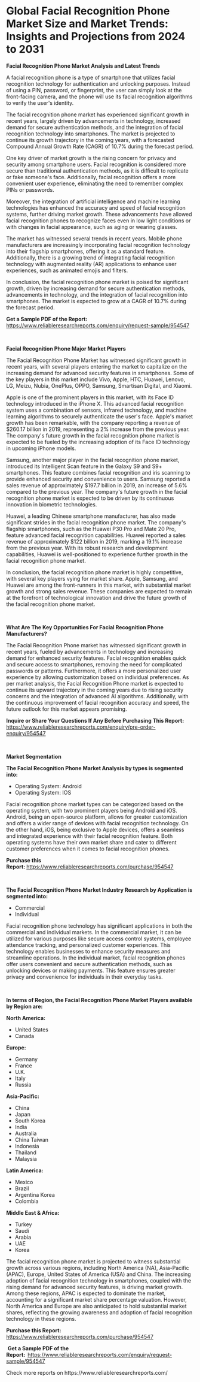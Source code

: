 <p><h1>Global Facial Recognition Phone Market Size and Market Trends: Insights and Projections from 2024 to 2031</h1></p><p><strong>Facial Recognition Phone Market Analysis and Latest Trends</strong></p>
<p><p>A facial recognition phone is a type of smartphone that utilizes facial recognition technology for authentication and unlocking purposes. Instead of using a PIN, password, or fingerprint, the user can simply look at the front-facing camera, and the phone will use its facial recognition algorithms to verify the user's identity.</p><p>The facial recognition phone market has experienced significant growth in recent years, largely driven by advancements in technology, increased demand for secure authentication methods, and the integration of facial recognition technology into smartphones. The market is projected to continue its growth trajectory in the coming years, with a forecasted Compound Annual Growth Rate (CAGR) of 10.7% during the forecast period.</p><p>One key driver of market growth is the rising concern for privacy and security among smartphone users. Facial recognition is considered more secure than traditional authentication methods, as it is difficult to replicate or fake someone's face. Additionally, facial recognition offers a more convenient user experience, eliminating the need to remember complex PINs or passwords.</p><p>Moreover, the integration of artificial intelligence and machine learning technologies has enhanced the accuracy and speed of facial recognition systems, further driving market growth. These advancements have allowed facial recognition phones to recognize faces even in low light conditions or with changes in facial appearance, such as aging or wearing glasses.</p><p>The market has witnessed several trends in recent years. Mobile phone manufacturers are increasingly incorporating facial recognition technology into their flagship smartphones, offering it as a standard feature. Additionally, there is a growing trend of integrating facial recognition technology with augmented reality (AR) applications to enhance user experiences, such as animated emojis and filters.</p><p>In conclusion, the facial recognition phone market is poised for significant growth, driven by increasing demand for secure authentication methods, advancements in technology, and the integration of facial recognition into smartphones. The market is expected to grow at a CAGR of 10.7% during the forecast period.</p></p>
<p><strong>Get a Sample PDF of the Report:&nbsp;</strong> <a href="https://www.reliableresearchreports.com/enquiry/request-sample/954547">https://www.reliableresearchreports.com/enquiry/request-sample/954547</a></p>
<p>&nbsp;</p>
<p><strong>Facial Recognition Phone Major Market Players</strong></p>
<p><p>The Facial Recognition Phone Market has witnessed significant growth in recent years, with several players entering the market to capitalize on the increasing demand for advanced security features in smartphones. Some of the key players in this market include Vivo, Apple, HTC, Huawei, Lenovo, LG, Meizu, Nubia, OnePlus, OPPO, Samsung, Smartisan Digital, and Xiaomi.</p><p>Apple is one of the prominent players in this market, with its Face ID technology introduced in the iPhone X. This advanced facial recognition system uses a combination of sensors, infrared technology, and machine learning algorithms to securely authenticate the user's face. Apple's market growth has been remarkable, with the company reporting a revenue of $260.17 billion in 2019, representing a 2% increase from the previous year. The company's future growth in the facial recognition phone market is expected to be fueled by the increasing adoption of its Face ID technology in upcoming iPhone models.</p><p>Samsung, another major player in the facial recognition phone market, introduced its Intelligent Scan feature in the Galaxy S9 and S9+ smartphones. This feature combines facial recognition and iris scanning to provide enhanced security and convenience to users. Samsung reported a sales revenue of approximately $197.7 billion in 2019, an increase of 5.6% compared to the previous year. The company's future growth in the facial recognition phone market is expected to be driven by its continuous innovation in biometric technologies.</p><p>Huawei, a leading Chinese smartphone manufacturer, has also made significant strides in the facial recognition phone market. The company's flagship smartphones, such as the Huawei P30 Pro and Mate 20 Pro, feature advanced facial recognition capabilities. Huawei reported a sales revenue of approximately $122 billion in 2019, marking a 19.1% increase from the previous year. With its robust research and development capabilities, Huawei is well-positioned to experience further growth in the facial recognition phone market.</p><p>In conclusion, the facial recognition phone market is highly competitive, with several key players vying for market share. Apple, Samsung, and Huawei are among the front-runners in this market, with substantial market growth and strong sales revenue. These companies are expected to remain at the forefront of technological innovation and drive the future growth of the facial recognition phone market.</p></p>
<p>&nbsp;</p>
<p><strong>What Are The Key Opportunities For Facial Recognition Phone Manufacturers?</strong></p>
<p><p>The Facial Recognition Phone market has witnessed significant growth in recent years, fueled by advancements in technology and increasing demand for enhanced security features. Facial recognition enables quick and secure access to smartphones, removing the need for complicated passwords or patterns. Furthermore, it offers a more personalized user experience by allowing customization based on individual preferences. As per market analysis, the Facial Recognition Phone market is expected to continue its upward trajectory in the coming years due to rising security concerns and the integration of advanced AI algorithms. Additionally, with the continuous improvement of facial recognition accuracy and speed, the future outlook for this market appears promising.</p></p>
<p><strong>Inquire or Share Your Questions If Any Before Purchasing This Report:</strong> <a href="https://www.reliableresearchreports.com/enquiry/pre-order-enquiry/954547">https://www.reliableresearchreports.com/enquiry/pre-order-enquiry/954547</a></p>
<p>&nbsp;</p>
<p><strong>Market Segmentation</strong></p>
<p><strong>The Facial Recognition Phone Market Analysis by types is segmented into:</strong></p>
<p><ul><li>Operating System: Android</li><li>Operating System: IOS</li></ul></p>
<p><p>Facial recognition phone market types can be categorized based on the operating system, with two prominent players being Android and iOS. Android, being an open-source platform, allows for greater customization and offers a wider range of devices with facial recognition technology. On the other hand, iOS, being exclusive to Apple devices, offers a seamless and integrated experience with their facial recognition feature. Both operating systems have their own market share and cater to different customer preferences when it comes to facial recognition phones.</p></p>
<p><strong>Purchase this Report:&nbsp;</strong><a href="https://www.reliableresearchreports.com/purchase/954547">https://www.reliableresearchreports.com/purchase/954547</a></p>
<p>&nbsp;</p>
<p><strong>The Facial Recognition Phone Market Industry Research by Application is segmented into:</strong></p>
<p><ul><li>Commercial</li><li>Individual</li></ul></p>
<p><p>Facial recognition phone technology has significant applications in both the commercial and individual markets. In the commercial market, it can be utilized for various purposes like secure access control systems, employee attendance tracking, and personalized customer experiences. This technology enables businesses to enhance security measures and streamline operations. In the individual market, facial recognition phones offer users convenient and secure authentication methods, such as unlocking devices or making payments. This feature ensures greater privacy and convenience for individuals in their everyday tasks.</p></p>
<p>&nbsp;</p>
<p><strong>In terms of Region, the Facial Recognition Phone Market Players available by Region are:</strong></p>
<p>
    <p> <strong> North America: </strong>
        <ul>
            <li>United States</li>
            <li>Canada</li>
        </ul>
        </p> 
    <p> <strong> Europe: </strong>
        <ul>
            <li>Germany</li>
            <li>France</li>
            <li>U.K.</li>
            <li>Italy</li>
            <li>Russia</li>
        </ul>
        </p> 
    <p> <strong> Asia-Pacific: </strong>
        <ul>
            <li>China</li>
            <li>Japan</li>
            <li>South Korea</li>
            <li>India</li>
            <li>Australia</li>
            <li>China Taiwan</li>
            <li>Indonesia</li>
            <li>Thailand</li>
            <li>Malaysia</li>
        </ul>
        </p> 
    <p> <strong> Latin America: </strong>
        <ul>
            <li>Mexico</li>
            <li>Brazil</li>
            <li>Argentina Korea</li>
            <li>Colombia</li>
        </ul>
        </p> 
    <p> <strong> Middle East & Africa: </strong>
        <ul>
            <li>Turkey</li>
            <li>Saudi</li>
            <li>Arabia</li>
            <li>UAE</li>
            <li>Korea</li>
        </ul>
    </p>
    </p>
<p><p>The facial recognition phone market is projected to witness substantial growth across various regions, including North America (NA), Asia-Pacific (APAC), Europe, United States of America (USA) and China. The increasing adoption of facial recognition technology in smartphones, coupled with the rising demand for advanced security features, is driving market growth. Among these regions, APAC is expected to dominate the market, accounting for a significant market share percentage valuation. However, North America and Europe are also anticipated to hold substantial market shares, reflecting the growing awareness and adoption of facial recognition technology in these regions.</p></p>
<p><strong>Purchase this Report: </strong><a href="https://www.reliableresearchreports.com/purchase/954547">https://www.reliableresearchreports.com/purchase/954547</a></p>
<p>&nbsp;<strong>Get a Sample PDF of the Report:&nbsp;&nbsp;</strong><a href="https://www.reliableresearchreports.com/enquiry/request-sample/954547">https://www.reliableresearchreports.com/enquiry/request-sample/954547</a></p>
<p><strong></strong></p>
<p>Check more reports on https://www.reliableresearchreports.com/</p>